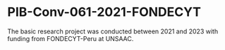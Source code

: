 # PIB-Conv-061-2021-FONDECYT
The basic research project was conducted between 2021 and 2023 with funding from FONDECYT-Peru at UNSAAC. 
